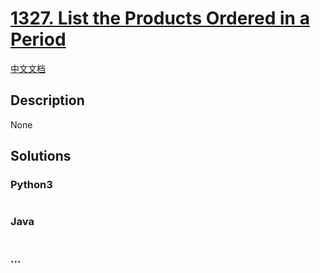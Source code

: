 # [1327. List the Products Ordered in a Period](https://leetcode.com/problems/list-the-products-ordered-in-a-period)

[中文文档](/solution/1300-1399/1327.List%20the%20Products%20Ordered%20in%20a%20Period/README.md)

## Description

None

## Solutions

<!-- tabs:start -->

### **Python3**

```python

```

### **Java**

```java

```

### **...**

```

```

<!-- tabs:end -->
